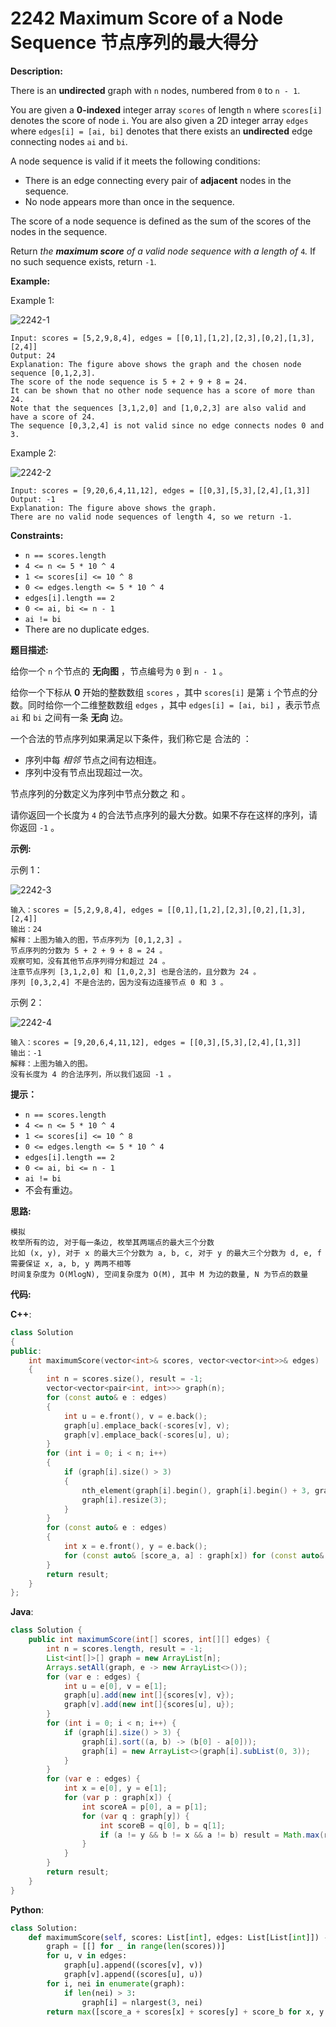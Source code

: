 # 2242 Maximum Score of a Node Sequence 节点序列的最大得分

__Description:__

There is an __undirected__ graph with `n` nodes, numbered from `0` to `n - 1`.

You are given a __0-indexed__ integer array `scores` of length `n` where `scores[i]` denotes the score of node `i`. You are also given a 2D integer array `edges` where `edges[i] = [ai, bi]` denotes that there exists an __undirected__ edge connecting nodes `ai` and `bi`.

A node sequence is valid if it meets the following conditions:

- There is an edge connecting every pair of __adjacent__ nodes in the sequence.
- No node appears more than once in the sequence.

The score of a node sequence is defined as the sum of the scores of the nodes in the sequence.

Return _the __maximum score__ of a valid node sequence with a length of_ `4`_._ If no such sequence exists, return `-1`.

__Example:__

Example 1:

![2242-1](https://assets.leetcode.com/uploads/2022/04/15/ex1new3.png)

```text
Input: scores = [5,2,9,8,4], edges = [[0,1],[1,2],[2,3],[0,2],[1,3],[2,4]]
Output: 24
Explanation: The figure above shows the graph and the chosen node sequence [0,1,2,3].
The score of the node sequence is 5 + 2 + 9 + 8 = 24.
It can be shown that no other node sequence has a score of more than 24.
Note that the sequences [3,1,2,0] and [1,0,2,3] are also valid and have a score of 24.
The sequence [0,3,2,4] is not valid since no edge connects nodes 0 and 3.
```

Example 2:

![2242-2](https://assets.leetcode.com/uploads/2022/03/17/ex2.png)

```text
Input: scores = [9,20,6,4,11,12], edges = [[0,3],[5,3],[2,4],[1,3]]
Output: -1
Explanation: The figure above shows the graph.
There are no valid node sequences of length 4, so we return -1.
```

__Constraints:__

- `n == scores.length`
- `4 <= n <= 5 * 10 ^ 4`
- `1 <= scores[i] <= 10 ^ 8`
- `0 <= edges.length <= 5 * 10 ^ 4`
- `edges[i].length == 2`
- `0 <= ai, bi <= n - 1`
- `ai != bi`
- There are no duplicate edges.

__题目描述:__

给你一个 `n` 个节点的 __无向图__ ，节点编号为 `0` 到 `n - 1` 。

给你一个下标从 __0__ 开始的整数数组 `scores` ，其中 `scores[i]` 是第 `i` 个节点的分数。同时给你一个二维整数数组 `edges` ，其中 `edges[i] = [ai, bi]` ，表示节点 `ai` 和 `bi` 之间有一条 __无向__ 边。

一个合法的节点序列如果满足以下条件，我们称它是 合法的 ：

- 序列中每 _相邻_ 节点之间有边相连。
- 序列中没有节点出现超过一次。

节点序列的分数定义为序列中节点分数之 和 。

请你返回一个长度为 `4` 的合法节点序列的最大分数。如果不存在这样的序列，请你返回 `-1` 。

__示例:__

示例 1：

![2242-3](https://assets.leetcode.com/uploads/2022/04/15/ex1new3.png)

```text
输入：scores = [5,2,9,8,4], edges = [[0,1],[1,2],[2,3],[0,2],[1,3],[2,4]]
输出：24
解释：上图为输入的图，节点序列为 [0,1,2,3] 。
节点序列的分数为 5 + 2 + 9 + 8 = 24 。
观察可知，没有其他节点序列得分和超过 24 。
注意节点序列 [3,1,2,0] 和 [1,0,2,3] 也是合法的，且分数为 24 。
序列 [0,3,2,4] 不是合法的，因为没有边连接节点 0 和 3 。
```

示例 2：

![2242-4](https://assets.leetcode.com/uploads/2022/03/17/ex2.png)

```text
输入：scores = [9,20,6,4,11,12], edges = [[0,3],[5,3],[2,4],[1,3]]
输出：-1
解释：上图为输入的图。
没有长度为 4 的合法序列，所以我们返回 -1 。
```

__提示：__

- `n == scores.length`
- `4 <= n <= 5 * 10 ^ 4`
- `1 <= scores[i] <= 10 ^ 8`
- `0 <= edges.length <= 5 * 10 ^ 4`
- `edges[i].length == 2`
- `0 <= ai, bi <= n - 1`
- `ai != bi`
- 不会有重边。

__思路:__

```text
模拟
枚举所有的边, 对于每一条边, 枚举其两端点的最大三个分数
比如 (x, y), 对于 x 的最大三个分数为 a, b, c, 对于 y 的最大三个分数为 d, e, f
需要保证 x, a, b, y 两两不相等
时间复杂度为 O(MlogN), 空间复杂度为 O(M), 其中 M 为边的数量, N 为节点的数量
```

__代码:__

__C++__:

```C++
class Solution 
{
public:
    int maximumScore(vector<int>& scores, vector<vector<int>>& edges) 
    {
        int n = scores.size(), result = -1;
        vector<vector<pair<int, int>>> graph(n);
        for (const auto& e : edges)
        {
            int u = e.front(), v = e.back();
            graph[u].emplace_back(-scores[v], v);
            graph[v].emplace_back(-scores[u], u);
        }
        for (int i = 0; i < n; i++) 
        {
            if (graph[i].size() > 3)
            {
                nth_element(graph[i].begin(), graph[i].begin() + 3, graph[i].end());
                graph[i].resize(3);
            }
        }
        for (const auto& e : edges)
        {
            int x = e.front(), y = e.back();
            for (const auto& [score_a, a] : graph[x]) for (const auto& [score_b, b] : graph[y]) if (a != y and b != x and a != b) result = max(result, -score_a + scores[x] + scores[y] - score_b);
        }
        return result;
    }
};
```

__Java__:

```Java
class Solution {
    public int maximumScore(int[] scores, int[][] edges) {
        int n = scores.length, result = -1;
        List<int[]>[] graph = new ArrayList[n];
        Arrays.setAll(graph, e -> new ArrayList<>());
        for (var e : edges) {
            int u = e[0], v = e[1];
            graph[u].add(new int[]{scores[v], v});
            graph[v].add(new int[]{scores[u], u});
        }
        for (int i = 0; i < n; i++) {
            if (graph[i].size() > 3) {
                graph[i].sort((a, b) -> (b[0] - a[0]));
                graph[i] = new ArrayList<>(graph[i].subList(0, 3));
            }
        }
        for (var e : edges) {
            int x = e[0], y = e[1];
            for (var p : graph[x]) {
                int scoreA = p[0], a = p[1];
                for (var q : graph[y]) {
                    int scoreB = q[0], b = q[1];
                    if (a != y && b != x && a != b) result = Math.max(result, scoreA + scores[x] + scores[y] + scoreB);
                }
            }
        }
        return result;
    }
}
```

__Python__:

```Python
class Solution:
    def maximumScore(self, scores: List[int], edges: List[List[int]]) -> int:
        graph = [[] for _ in range(len(scores))]
        for u, v in edges:
            graph[u].append((scores[v], v))
            graph[v].append((scores[u], u))
        for i, nei in enumerate(graph):
            if len(nei) > 3:
                graph[i] = nlargest(3, nei)
        return max([score_a + scores[x] + scores[y] + score_b for x, y in edges for score_a, a in graph[x] for score_b, b in graph[y] if y != a != b != x], default=-1)
```
